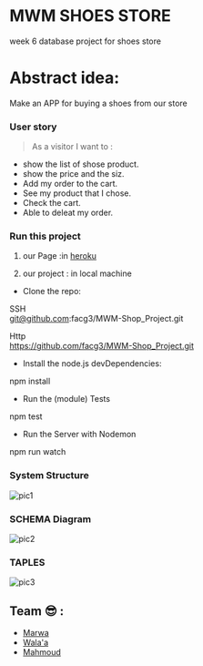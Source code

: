# MWM SHOES STORE
week 6 database project for shoes store
# Abstract idea:
Make an APP for buying a shoes from our store

### User story
> As a visitor I want to :

- show the list of shose product.
- show the price and the siz.
- Add my order to the cart.
- See my product that I chose.
- Check the cart.
- Able to deleat my order.


### Run this project

1. our Page :in [heroku](https://mwm-souq.herokuapp.com/) 

2. our project : in local machine

- Clone the repo:

SSH  
  git@github.com:facg3/MWM-Shop_Project.git

Http   
  https://github.com/facg3/MWM-Shop_Project.git

- Install the node.js devDependencies:

npm install

- Run the (module) Tests

npm test

- Run the Server with Nodemon

npm run watch


### System Structure

![pic1](https://scontent.fjrs2-1.fna.fbcdn.net/v/t34.0-12/25324095_324869627989499_1764268163_n.jpg?oh=4e312c6bf1c4e29460723447271d56d3&oe=5A33AB92)

### SCHEMA Diagram

![pic2](https://scontent.fjrs2-1.fna.fbcdn.net/v/t34.0-12/25323225_324869637989498_403772973_n.jpg?oh=b752aaf538509e74a923f2720c40a60d&oe=5A332841)


### TAPLES
![pic3](https://scontent.fjrs2-1.fna.fbcdn.net/v/t34.0-12/25323896_324869631322832_1144254667_n.jpg?oh=6778705dadc831048b54c06d0d335ad8&oe=5A33A246)


## Team :sunglasses: :
* [Marwa](https://github.com/MarwaBj)
* [Wala'a](https://github.com/walaamedhat)
* [Mahmoud](https://github.com/MahmoudMH)  
